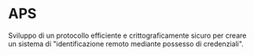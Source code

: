 # APS

Sviluppo di un protocollo efficiente e crittograficamente sicuro per creare un sistema di "identificazione remoto mediante possesso di credenziali".
